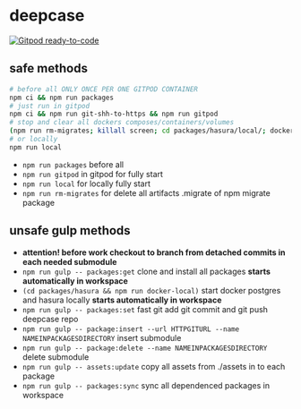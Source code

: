 # deepcase

[![Gitpod ready-to-code](https://img.shields.io/badge/Gitpod-ready--to--code-blue?logo=gitpod)](https://gitpod.io/#https://github.com/deepcase/deepcase)

## safe methods

```sh
# before all ONLY ONCE PER ONE GITPOD CONTAINER
npm ci && npm run packages
# just run in gitpod
npm ci && npm run git-shh-to-https && npm run gitpod
# stop and clear all dockers composes/containers/volumes
(npm run rm-migrates; killall screen; cd packages/hasura/local/; docker-compose down; docker rm -f $(docker ps -a -q); docker volume rm $(docker volume ls -q))
# or locally
npm run local
```

- `npm run packages` before all
- `npm run gitpod` in gitpod for fully start
- `npm run local` for locally fully start
- `npm run rm-migrates` for delete all artifacts .migrate of npm migrate package

## unsafe gulp methods 

- **attention! before work checkout to branch from detached commits in each needed submodule**
- `npm run gulp -- packages:get` clone and install all packages **starts automatically in workspace**
- `(cd packages/hasura && npm run docker-local)` start docker postgres and hasura locally **starts automatically in workspace**
- `npm run gulp -- packages:set` fast git add git commit and git push deepcase repo
- `npm run gulp -- package:insert --url HTTPGITURL --name NAMEINPACKAGESDIRECTORY` insert submodule
- `npm run gulp -- package:delete --name NAMEINPACKAGESDIRECTORY` delete submodule
- `npm run gulp -- assets:update` copy all assets from ./assets in to each package
- `npm run gulp -- packages:sync` sync all dependenced packages in workspace
